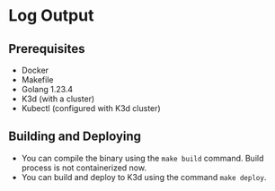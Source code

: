 # Log Output

## Prerequisites
- Docker
- Makefile
- Golang 1.23.4
- K3d (with a cluster)
- Kubectl (configured with K3d cluster)

## Building and Deploying
- You can compile the binary using the `make build` command. Build process is not containerized now.
- You can build and deploy to K3d using the command `make deploy`.
